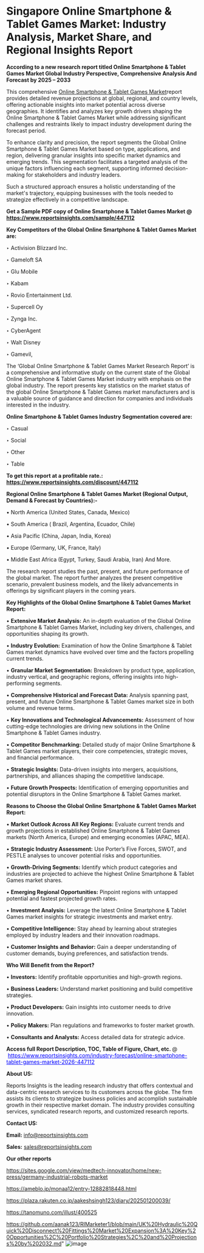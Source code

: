 # Singapore Online Smartphone & Tablet Games Market: Industry Analysis, Market Share, and Regional Insights Report

<strong>According to a new research report titled Online Smartphone & Tablet Games Market Global Industry Perspective, Comprehensive Analysis And Forecast by 2025 – 2033</strong>

This comprehensive <a href=https://www.reportsinsights.com/sample/447112>Online Smartphone & Tablet Games Market</a>report provides detailed revenue projections at global, regional, and country levels, offering actionable insights into market potential across diverse geographies. It identifies and analyzes key growth drivers shaping the Online Smartphone & Tablet Games Market while addressing significant challenges and restraints likely to impact industry development during the forecast period.

To enhance clarity and precision, the report segments the Global Online Smartphone & Tablet Games Market based on type, applications, and region, delivering granular insights into specific market dynamics and emerging trends. This segmentation facilitates a targeted analysis of the unique factors influencing each segment, supporting informed decision-making for stakeholders and industry leaders.

Such a structured approach ensures a holistic understanding of the market's trajectory, equipping businesses with the tools needed to strategize effectively in a competitive landscape.

<strong>Get a Sample PDF copy of Online Smartphone & Tablet Games Market </strong><strong>@<a href=https://www.reportsinsights.com/sample/447112 style=color:#0000ff;> https://www.reportsinsights.com/sample/447112</a></strong></font>

<strong>Key Competitors of the Global Online Smartphone & Tablet Games Market are:</strong>

‣ Activision Blizzard Inc.

‣ Gameloft SA

‣ Glu Mobile

‣ Kabam

‣ Rovio Entertainment Ltd.

‣ Supercell Oy

‣ Zynga Inc.

‣ CyberAgent

‣ Walt Disney

‣ Gamevil,

The ‘Global Online Smartphone & Tablet Games Market Research Report’ is a comprehensive and informative study on the current state of the Global Online Smartphone & Tablet Games Market industry with emphasis on the global industry. The report presents key statistics on the market status of the global Online Smartphone & Tablet Games market manufacturers and is a valuable source of guidance and direction for companies and individuals interested in the industry.

<strong>Online Smartphone & Tablet Games Industry Segmentation covered are:</strong>

‣ Casual

‣ Social

‣ Other

‣ Table

<strong>To get this report at a profitable rate.: <a href=https://www.reportsinsights.com/discount/447112 style=color:#0000ff;>https://www.reportsinsights.com/discount/447112</a></strong></font>

<strong>Regional Online Smartphone & Tablet Games Market (Regional Output, Demand &amp; Forecast by Countries):-</strong>

• North America (United States, Canada, Mexico)

• South America ( Brazil, Argentina, Ecuador, Chile)

• Asia Pacific (China, Japan, India, Korea)

• Europe (Germany, UK, France, Italy)

• Middle East Africa (Egypt, Turkey, Saudi Arabia, Iran) And More.

The research report studies the past, present, and future performance of the global market. The report further analyzes the present competitive scenario, prevalent business models, and the likely advancements in offerings by significant players in the coming years.

<strong>Key Highlights of the Global Online Smartphone & Tablet Games Market Report:</strong>

• <strong>Extensive Market Analysis:</strong> An in-depth evaluation of the Global Online Smartphone & Tablet Games Market, including key drivers, challenges, and opportunities shaping its growth.

• <strong>Industry Evolution:</strong> Examination of how the Online Smartphone & Tablet Games market dynamics have evolved over time and the factors propelling current trends.

• <strong>Granular Market Segmentation:</strong> Breakdown by product type, application, industry vertical, and geographic regions, offering insights into high-performing segments.

• <strong>Comprehensive Historical and Forecast Data:</strong> Analysis spanning past, present, and future Online Smartphone & Tablet Games market size in both volume and revenue terms.

• <strong>Key Innovations and Technological Advancements:</strong> Assessment of how cutting-edge technologies are driving new solutions in the Online Smartphone & Tablet Games industry.

• <strong>Competitor Benchmarking:</strong> Detailed study of major Online Smartphone & Tablet Games market players, their core competencies, strategic moves, and financial performance.

• <strong>Strategic Insights:</strong> Data-driven insights into mergers, acquisitions, partnerships, and alliances shaping the competitive landscape.

• <strong>Future Growth Prospects:</strong> Identification of emerging opportunities and potential disruptors in the Online Smartphone & Tablet Games market.

<strong>Reasons to Choose the Global Online Smartphone & Tablet Games Market Report:</strong>

• <strong>Market Outlook Across All Key Regions:</strong> Evaluate current trends and growth projections in established Online Smartphone & Tablet Games markets (North America, Europe) and emerging economies (APAC, MEA).

• <strong>Strategic Industry Assessment:</strong> Use Porter’s Five Forces, SWOT, and PESTLE analyses to uncover potential risks and opportunities.

• <strong>Growth-Driving Segments:</strong> Identify which product categories and industries are projected to achieve the highest Online Smartphone & Tablet Games market shares.

• <strong>Emerging Regional Opportunities:</strong> Pinpoint regions with untapped potential and fastest projected growth rates.

• <strong>Investment Analysis:</strong> Leverage the latest Online Smartphone & Tablet Games market insights for strategic investments and market entry.

• <strong>Competitive Intelligence:</strong> Stay ahead by learning about strategies employed by industry leaders and their innovation roadmaps.

• <strong>Customer Insights and Behavior:</strong> Gain a deeper understanding of customer demands, buying preferences, and satisfaction trends.

<strong>Who Will Benefit from the Report?</strong>

• <strong>Investors:</strong> Identify profitable opportunities and high-growth regions.

• <strong>Business Leaders:</strong> Understand market positioning and build competitive strategies.

• <strong>Product Developers:</strong> Gain insights into customer needs to drive innovation.

• <strong>Policy Makers:</strong> Plan regulations and frameworks to foster market growth.

• <strong>Consultants and Analysts:</strong> Access detailed data for strategic advice.
</ul>
<strong>Access full Report Description, TOC, Table of Figure, Chart, etc. </strong>@  <a href=https://www.reportsinsights.com/industry-forecast/online-smartphone-tablet-games-market-2026-447112 style=color:#0000ff;>https://www.reportsinsights.com/industry-forecast/online-smartphone-tablet-games-market-2026-447112</a></font>

<strong><strong>About US</strong>:</strong>

Reports Insights is the leading research industry that offers contextual and data-centric research services to its customers across the globe. The firm assists its clients to strategize business policies and accomplish sustainable growth in their respective market domain. The industry provides consulting services, syndicated research reports, and customized research reports.

<strong>Contact US:</strong>

<p class=""""><b>Email:</b> <a href=mailto:info@reportsinsights.com>info@reportsinsights.com</a></p>
<p class=""""><b>Sales:</b> <a href=mailto:sales@reportsinsights.com>sales@reportsinsights.com</a></p>

<strong>Our other reports</strong>

<a href=https://sites.google.com/view/medtech-innovator/home/new-press/germany-industrial-robots-market>https://sites.google.com/view/medtech-innovator/home/new-press/germany-industrial-robots-market</a>

<a href=https://ameblo.jp/monaa12/entry-12882818448.html>https://ameblo.jp/monaa12/entry-12882818448.html</a>

<a href=https://plaza.rakuten.co.jp/aakeshsingh123/diary/202501200039/>https://plaza.rakuten.co.jp/aakeshsingh123/diary/202501200039/</a>

<a href=https://tanomuno.com/illust/400525>https://tanomuno.com/illust/400525</a>

<a href=https://github.com/aanak123/RIMarketer1/blob/main/UK%20Hydraulic%20Quick%20Disconnect%20Fittings%20Market%20Expansion%3A%20Key%20Opportunities%2C%20Portfolio%20Strategies%2C%20and%20Projections%20by%202032.md>https://github.com/aanak123/RIMarketer1/blob/main/UK%20Hydraulic%20Quick%20Disconnect%20Fittings%20Market%20Expansion%3A%20Key%20Opportunities%2C%20Portfolio%20Strategies%2C%20and%20Projections%20by%202032.md</a>"
![image](https://github.com/user-attachments/assets/a58dfd00-cf40-4444-a45b-243f16726931)
